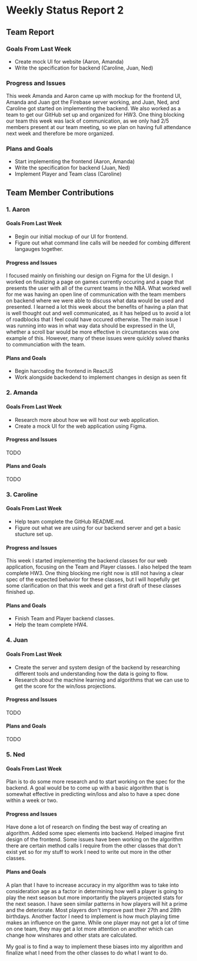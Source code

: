 # Weekly Status Report 2

## Team Report
### Goals From Last Week
- Create mock UI for website (Aaron, Amanda)
- Write the specification for backend (Caroline, Juan, Ned)

### Progress and Issues
This week Amanda and Aaron came up with mockup for the frontend UI, Amanda and Juan got the Firebase server working, and Juan, Ned, and Caroline got started on implementing the backend. We also worked as a team to get our GitHub set up and organized for HW3. One thing blocking our team this week was lack of communication, as we only had 2/5 members present at our team meeting, so we plan on having full attendance next week and therefore be more organized.

### Plans and Goals
- Start implementing the frontend (Aaron, Amanda)
- Write the specification for backend (Juan, Ned)
- Implement Player and Team class (Caroline)

## Team Member Contributions
### 1. Aaron
#### Goals From Last Week
- Begin our initial mockup of our UI for frontend.
- Figure out what command line calls will be needed for combing different langauges together.

#### Progress and Issues
 I focused mainly on finishing our design on Figma for the UI design. I worked on finalizing a page on games currently occuring
 and a page that presents the user with all of the current teams in the NBA. What worked well for me was having an open line of communication with
 the team members on backend where we were able to discuss what data would be used and presented. I learned a lot this week about the benefits of
 having a plan that is well thought out and well communicated, as it has helped us to avoid a lot of roadblocks that I feel could have occured otherwise.
 The main issue I was running into was in what way data should be expressed in the UI, whether a scroll bar would be more effective in circumstances
 was one example of this. However, many of these issues were quickly solved thanks to communciation with the team.

#### Plans and Goals
- Begin harcoding the frontend in ReactJS
- Work alongside backedend to implement changes in design as seen fit

### 2. Amanda
#### Goals From Last Week
- Research more about how we will host our web application.
- Create a mock UI for the web application using Figma.

#### Progress and Issues
TODO

#### Plans and Goals
TODO

### 3. Caroline
#### Goals From Last Week
- Help team complete the GitHub README.md.
- Figure out what we are using for our backend server and get a basic stucture set up.

#### Progress and Issues
This week I started implementing the backend classes for our web application, focusing on the Team and Player classes. I also helped the team complete HW3. One thing blocking me right now is still not having a clear spec of the expected behavior for these classes, but I will hopefully get some clarification on that this week and get a first draft of these classes finished up.

#### Plans and Goals
- Finish Team and Player backend classes.
- Help the team complete HW4.


### 4. Juan
#### Goals From Last Week
- Create the server and system design of the backend by researching different tools and understanding how the data is going to flow.
- Research about the machine learning and algorithms that we can use to get the score for the win/loss projections.

#### Progress and Issues
TODO

#### Plans and Goals
TODO

### 5. Ned
#### Goals From Last Week
Plan is to do some more research and to start working on the spec for the backend.
A goal would be to come up with a basic algorithm that is somewhat effective in predicting win/loss and also to have a spec done within a week or two.

#### Progress and Issues
Have done a lot of research on finding the best way of creating an algorithm. Added some spec elements into backend. Helped imagine first design of the frontend. Some issues have been working on the algorithm there are certain method calls I require from the other classes that don't exist yet so for my stuff to work I need to write out more in the other classes. 

#### Plans and Goals
A plan that I have to increase accuracy in my algorithm was to take into consideration age as a factor in determining how well a player is going to play the next season but more importantly the players projected stats for the next season. I have seen similar patterns in how players will hit a prime and the deteriorate. Most players don't improve past their 27th and 28th birthdays. Another factor I need to implement is how much playing time makes an influence on the game. While one player may not get a lot of time on one team, they may get a lot more attention on another which can change how winshares and other stats are calculated.

My goal is to find a way to implement these biases into my algorithm and finalize what I need from the other classes to do what I want to do.
